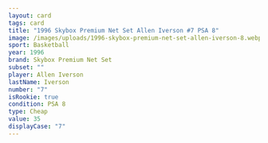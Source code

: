 ```yaml
---
layout: card
tags: card
title: "1996 Skybox Premium Net Set Allen Iverson #7 PSA 8"
image: /images/uploads/1996-skybox-premium-net-set-allen-iverson-8.webp
sport: Basketball
year: 1996
brand: Skybox Premium Net Set
subset: ""
player: Allen Iverson
lastName: Iverson
number: "7"
isRookie: true
condition: PSA 8
type: Cheap
value: 35
displayCase: "7"
---
```

